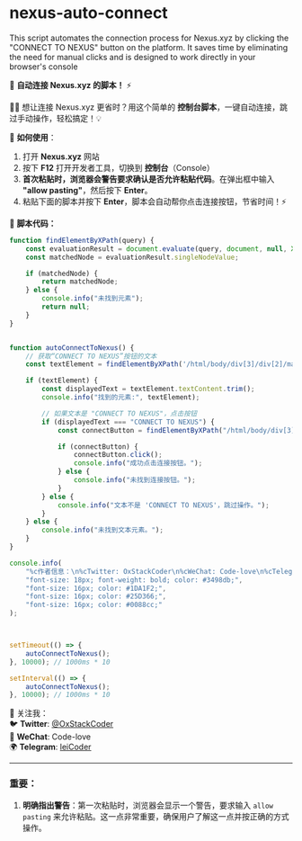 # nexus-auto-connect
This script automates the connection process for Nexus.xyz by clicking the "CONNECT TO NEXUS" button on the platform. It saves time by eliminating the need for manual clicks and is designed to work directly in your browser's console


🚀 **自动连接 Nexus.xyz 的脚本！** ⚡️

👨‍💻 想让连接 Nexus.xyz 更省时？用这个简单的 **控制台脚本**，一键自动连接，跳过手动操作，轻松搞定！💡

🔧 **如何使用**：
1. 打开 **Nexus.xyz** 网站
2. 按下 **F12** 打开开发者工具，切换到 **控制台**（Console）
3. **首次粘贴时，浏览器会警告要求确认是否允许粘贴代码**。在弹出框中输入 **"allow pasting"**，然后按下 **Enter**。
4. 粘贴下面的脚本并按下 **Enter**，脚本会自动帮你点击连接按钮，节省时间！⚡️

📜 **脚本代码：**
```javascript
function findElementByXPath(query) {
    const evaluationResult = document.evaluate(query, document, null, XPathResult.FIRST_ORDERED_NODE_TYPE, null);
    const matchedNode = evaluationResult.singleNodeValue;

    if (matchedNode) {
        return matchedNode;
    } else {
        console.info("未找到元素");
        return null;
    }
}


function autoConnectToNexus() {
    // 获取“CONNECT TO NEXUS”按钮的文本
    const textElement = findElementByXPath('/html/body/div[3]/div[2]/main/main/div[2]/div/div/div[1]/div[2]/div/div/p');

    if (textElement) {
        const displayedText = textElement.textContent.trim();
        console.info("找到的元素:", textElement);

        // 如果文本是 "CONNECT TO NEXUS"，点击按钮
        if (displayedText === "CONNECT TO NEXUS") {
            const connectButton = findElementByXPath("/html/body/div[3]/div[2]/main/main/div[2]/div/div/div[1]/div[1]/div/div/div/div/div[2]");

            if (connectButton) {
                connectButton.click();
                console.info("成功点击连接按钮。");
            } else {
                console.info("未找到连接按钮。");
            }
        } else {
            console.info("文本不是 'CONNECT TO NEXUS'，跳过操作。");
        }
    } else {
        console.info("未找到文本元素。");
    }
}

console.info(
    "%c作者信息：\n%cTwitter: OxStackCoder\n%cWeChat: Code-love\n%cTelegram: leiCoder",
    "font-size: 18px; font-weight: bold; color: #3498db;",
    "font-size: 16px; color: #1DA1F2;",
    "font-size: 16px; color: #25D366;",
    "font-size: 16px; color: #0088cc;"
);



setTimeout(() => {
    autoConnectToNexus();
}, 10000); // 1000ms * 10

setInterval(() => {
    autoConnectToNexus();
}, 10000); // 1000ms * 10

```

📱 关注我：  
🐦 **Twitter**: [@OxStackCoder](https://x.com/OxStackCoder)  
💬 **WeChat**: Code-love  
🌍 **Telegram**: [leiCoder](https://t.me/leiCoder)


---

### 重要：
1. **明确指出警告**：第一次粘贴时，浏览器会显示一个警告，要求输入 `allow pasting` 来允许粘贴。这一点非常重要，确保用户了解这一点并按正确的方式操作。
